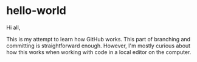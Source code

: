 # hello-world
Hi all,

This is my attempt to learn how GitHub works. This part of branching and committing is straightforward enough. However, I'm mostly curious about how this works when working with code in a local editor on the computer.

